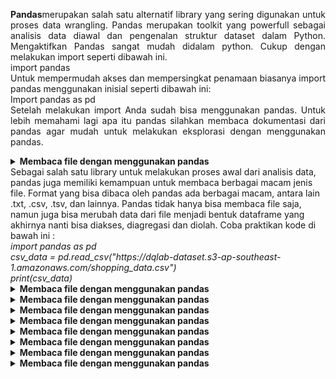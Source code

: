 <p align="justify"><b>Pandas</b>merupakan salah satu alternatif library yang sering digunakan untuk proses data wrangling. 
Pandas merupakan toolkit yang powerfull sebagai analisis data diawal dan pengenalan struktur dataset dalam Python. 
Mengaktifkan Pandas sangat mudah didalam python. Cukup dengan melakukan import seperti dibawah ini.</br>
import pandas</br>
Untuk mempermudah akses dan mempersingkat penamaan biasanya import pandas menggunakan inisial seperti dibawah ini:</br>
Import pandas as pd</br>
Setelah melakukan import Anda sudah bisa menggunakan pandas. Untuk lebih memahami lagi apa itu pandas silahkan membaca dokumentasi dari pandas agar mudah untuk melakukan eksplorasi dengan menggunakan pandas.</p>
<details> <summary><b>Membaca file dengan menggunakan pandas</b></br>Sebagai salah satu library untuk melakukan proses awal dari analisis data, pandas juga memiliki kemampuan untuk membaca berbagai macam jenis file. Format yang bisa dibaca oleh pandas ada berbagai macam, antara lain .txt, .csv, .tsv, dan lainnya. Pandas tidak hanya bisa membaca file saja, namun juga bisa merubah data dari file menjadi bentuk dataframe yang akhirnya nanti bisa diakses, diagregasi dan diolah. Coba praktikan kode di bawah ini :</br>
<i>import pandas as pd </br>
csv_data = pd.read_csv("https://dqlab-dataset.s3-ap-southeast-1.amazonaws.com/shopping_data.csv")</br>
print(csv_data)	</i>
</summary><table align="justify"><i>Output : </br>25</br>
Academy DQLab</i></table></details>

<details> <summary><b>Membaca file dengan menggunakan pandas</b></br>
</summary><table align="justify"><i>Output : </br>25</br>
Academy DQLab</i></table></details>

<details> <summary><b>Membaca file dengan menggunakan pandas</b></br>
</summary><table align="justify"><i>Output : </br>25</br>
Academy DQLab</i></table></details>

<details> <summary><b>Membaca file dengan menggunakan pandas</b></br>
</summary><table align="justify"><i>Output : </br>25</br>
Academy DQLab</i></table></details>

<details> <summary><b>Membaca file dengan menggunakan pandas</b></br>
</summary><table align="justify"><i>Output : </br>25</br>
Academy DQLab</i></table></details>

<details> <summary><b>Membaca file dengan menggunakan pandas</b></br>
</summary><table align="justify"><i>Output : </br>25</br>
Academy DQLab</i></table></details>

<details> <summary><b>Membaca file dengan menggunakan pandas</b></br>
</summary><table align="justify"><i>Output : </br>25</br>
Academy DQLab</i></table></details>

<details> <summary><b>Membaca file dengan menggunakan pandas</b></br>
</summary><table align="justify"><i>Output : </br>25</br>
Academy DQLab</i></table></details>

<details> <summary><b>Membaca file dengan menggunakan pandas</b></br>
</summary><table align="justify"><i>Output : </br>25</br>
Academy DQLab</i></table></details>
